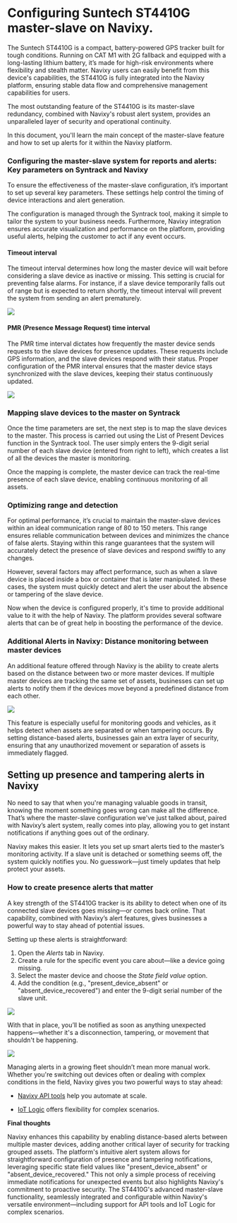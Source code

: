 # Configuring Suntech ST4410G master-slave on Navixy.

The Suntech ST4410G is a compact, battery-powered GPS tracker built for tough conditions. Running on CAT M1 with 2G fallback and equipped with a long-lasting lithium battery, it’s made for high-risk environments where flexibility and stealth matter. Navixy users can easily benefit from this device's capabilities, the ST4410G is fully integrated into the Navixy platform, ensuring stable data flow and comprehensive management capabilities for users.

The most outstanding feature of the ST4410G is its master-slave redundancy, combined with Navixy's robust alert system, provides an unparalleled layer of security and operational continuity.

In this document, you'll learn the main concept of the master-slave feature and how to set up alerts for it within the Navixy platform.

### Configuring the master-slave system for reports and alerts: Key parameters on Syntrack and Navixy

To ensure the effectiveness of the master-slave configuration, it’s important to set up several key parameters. These settings help control the timing of device interactions and alert generation. 

The configuration is managed through the Syntrack tool, making it simple to tailor the system to your business needs. Furthermore, Navixy integration ensures accurate visualization and performance on the platform, providing useful alerts, helping the customer to act if any event occurs.

#### Timeout interval

The timeout interval determines how long the master device will wait before considering a slave device as inactive or missing. This setting is crucial for preventing false alarms. For instance, if a slave device temporarily falls out of range but is expected to return shortly, the timeout interval will prevent the system from sending an alert prematurely.

![](https://lh7-rt.googleusercontent.com/docsz/AD_4nXfk8fVlzJ8KomhVMibxxDpfeMEYTvTp4SjlAMkFqKObHv9MMhffyRwJ6gjyGO3Z0m6k9NaJH9bcBPrLpPY4DZ94mVSlpmUT9zirSkqL1MHqwYfRVLS6TKv3r1qPSglmA8KVZwor?key=tadSe0dC1rnchCyfbf2IlA)

#### PMR (Presence Message Request) time interval

The PMR time interval dictates how frequently the master device sends requests to the slave devices for presence updates. These requests include GPS information, and the slave devices respond with their status. Proper configuration of the PMR interval ensures that the master device stays synchronized with the slave devices, keeping their status continuously updated.

![](https://lh7-rt.googleusercontent.com/docsz/AD_4nXetTC-gNFDNmZRuRzpgtsHppGOeoSewzwCFD1D7EoCpgLoyfuACm5yin7kbTgfeyAPDwGPZ3IzEmR9lyu6O7GbDXiyDi-cmUSpc2TL93BWc3PkBwRzfkraoOaljtytfXl3p6aDW?key=tadSe0dC1rnchCyfbf2IlA)

### Mapping slave devices to the master on Syntrack

Once the time parameters are set, the next step is to map the slave devices to the master. This process is carried out using the List of Present Devices function in the Syntrack tool. The user simply enters the 9-digit serial number of each slave device (entered from right to left), which creates a list of all the devices the master is monitoring.

Once the mapping is complete, the master device can track the real-time presence of each slave device, enabling continuous monitoring of all assets.

### Optimizing range and detection

For optimal performance, it’s crucial to maintain the master-slave devices within an ideal communication range of 80 to 150 meters. This range ensures reliable communication between devices and minimizes the chance of false alerts. Staying within this range guarantees that the system will accurately detect the presence of slave devices and respond swiftly to any changes.

However, several factors may affect performance, such as when a slave device is placed inside a box or container that is later manipulated. In these cases, the system must quickly detect and alert the user about the absence or tampering of the slave device.

Now when the device is configured properly, it's time to provide additional value to it with the help of Navixy. The platform provides several software alerts that can be of great help in boosting the performance of the device.

### Additional Alerts in Navixy: Distance monitoring between master devices

An additional feature offered through Navixy is the ability to create alerts based on the distance between two or more master devices. If multiple master devices are tracking the same set of assets, businesses can set up alerts to notify them if the devices move beyond a predefined distance from each other.

![](https://lh7-rt.googleusercontent.com/docsz/AD_4nXebVwcAe_iy8QpvtvY2dryZM6MZ89jpbxua45YnnQMUB5zlbCqJ2KNi0-F_NibHDh8RsW9ciFDxe2XEudtiP7eKOsNgz5MwPmiH8Wmp6FgGup_8V0f14dTwVAWLROe47OL32ukDQA?key=tadSe0dC1rnchCyfbf2IlA)

This feature is especially useful for monitoring goods and vehicles, as it helps detect when assets are separated or when tampering occurs. By setting distance-based alerts, businesses gain an extra layer of security, ensuring that any unauthorized movement or separation of assets is immediately flagged.

## Setting up presence and tampering alerts in Navixy

No need to say that when you're managing valuable goods in transit, knowing the moment something goes wrong can make all the difference. That’s where the master-slave configuration we've just talked about, paired with Navixy’s alert system, really comes into play, allowing you to get instant notifications if anything goes out of the ordinary.

Navixy makes this easier. It lets you set up smart alerts tied to the master’s monitoring activity. If a slave unit is detached or something seems off, the system quickly notifies you. No guesswork—just timely updates that help protect your assets.

### How to create presence alerts that matter

A key strength of the ST4410G tracker is its ability to detect when one of its connected slave devices goes missing—or comes back online. That capability, combined with Navixy’s alert features, gives businesses a powerful way to stay ahead of potential issues.

Setting up these alerts is straightforward:

1. Open the *Alerts* tab in Navixy.
2. Create a rule for the specific event you care about—like a device going missing.
3. Select the master device and choose the *State field value* option.
4. Add the condition (e.g., "present\_device\_absent" or "absent\_device\_recovered") and enter the 9-digit serial number of the slave unit.

![](https://lh7-rt.googleusercontent.com/docsz/AD_4nXesAk9lNzokfS4caOKZ3ptr4M-ctro2G_8Ebn7X9L438-zK9wKlWeg23xJvGTnuUiYUrBlm0Vc4yQrGghx2WtZ_5FMEvqBYF0FdLUWuX1AX94uKUAPMn1g25EgQtk-XtvW35kmp_A?key=tadSe0dC1rnchCyfbf2IlA)

With that in place, you’ll be notified as soon as anything unexpected happens—whether it's a disconnection, tampering, or movement that shouldn't be happening.

![](https://lh7-rt.googleusercontent.com/docsz/AD_4nXdaD0R3YWew_0fASmCOXFp9PcTAdinJsLzIvA96LrLqCakCE0Xlb-PbP1mGEosdjiFo4mXM9kgDq4ZglOl6jT1uSg5lnUDK_Clidji_VaNeiuSmHkEULcaTZzzpmGNt54LqIbs0Lw?key=tadSe0dC1rnchCyfbf2IlA)

Managing alerts in a growing fleet shouldn’t mean more manual work. Whether you're switching out devices often or dealing with complex conditions in the field, Navixy gives you two powerful ways to stay ahead:

- [Navixy API tools](https://developers.navixy.com/docs/navixy-api/user-api/backend-api/guides/rules-notifications/work-with-notifications) help you automate at scale. 

- [IoT Logic](https://www.navixy.com/iot-logic/) offers flexibility for complex scenarios. 

**Final thoughts**

Navixy enhances this capability by enabling distance-based alerts between multiple master devices, adding another critical layer of security for tracking grouped assets. The platform's intuitive alert system allows for straightforward configuration of presence and tampering notifications, leveraging specific state field values like "present\_device\_absent" or "absent\_device\_recovered." This not only a simple process of receiving immediate notifications for unexpected events but also highlights Navixy's commitment to proactive security. The ST4410G's advanced master-slave functionality, seamlessly integrated and configurable within Navixy's versatile environment—including support for API tools and IoT Logic for complex scenarios.